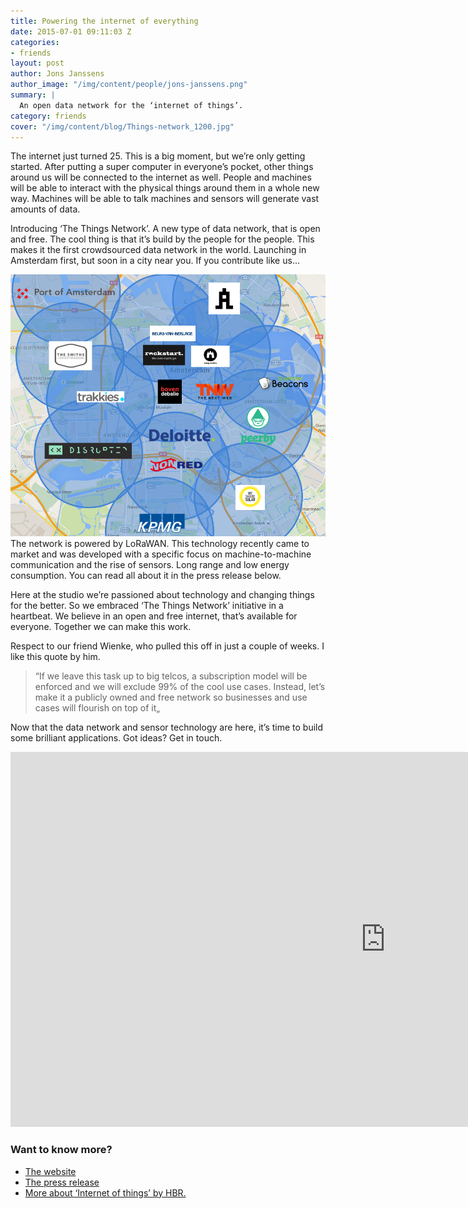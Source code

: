 ```yaml
---
title: Powering the internet of everything
date: 2015-07-01 09:11:03 Z
categories:
- friends
layout: post
author: Jons Janssens
author_image: "/img/content/people/jons-janssens.png"
summary: |
  An open data network for the ‘internet of things’.
category: friends
cover: "/img/content/blog/Things-network_1200.jpg"
---
```


The internet just turned 25. This is a big moment, but we’re only getting started. After putting a super computer in everyone’s pocket, other things around us will be connected to the internet as well. People and machines will be able to interact with the physical things around them in a whole new way. Machines will be able to talk machines and sensors will generate vast amounts of data.

Introducing ‘The Things Network’. A new type of data network, that is open and free. The cool thing is that it’s build by the people for the people. This makes it the first crowdsourced data network in the world. Launching in Amsterdam first, but soon in a city near you. If you contribute like us…

![Amsterdam things network map](/img/content/blog/Amsterdam-map-square.png) The network is powered by LoRaWAN. This technology recently came to market and was developed with a specific focus on machine-to-machine communication and the rise of sensors. Long range and low energy consumption. You can read all about it in the press release below.

Here at the studio we’re passioned about technology and changing things for the better. So we embraced ‘The Things Network’ initiative in a heartbeat. We believe in an open and free internet, that’s available for everyone. Together we can make this work.

Respect to our friend Wienke, who pulled this off in just a couple of weeks. I like this quote by him.

> “If we leave this task up to big telcos, a subscription model will be enforced and we will exclude 99% of the cool use cases. Instead, let’s make it a publicly owned and free network so businesses and use cases will flourish on top of it„

Now that the data network and sensor technology are here, it’s time to build some brilliant applications. Got ideas? Get in touch.

<p><iframe src="https://player.vimeo.com/video/136731514?color=000000&title=0&byline=0&portrait=0" width="1200" height="600" frameborder="0" webkitallowfullscreen mozallowfullscreen allowfullscreen></iframe></p>

### Want to know more?

  - [The website](http://thethingsnetwork.org/)
  - [The press release](http://thethingsnetwork.pr.co/108437-the-things-network-launches-world-s-first-crowdfunded-internet-of-things-data-network-in-amsterdam-and-the-world-is-next)
  - [More about ‘Internet of things’ by HBR.](https://hbr.org/2014/11/how-smart-connected-products-are-transforming-competition)
